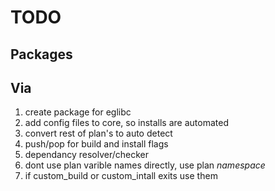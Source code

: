 TODO
========

Packages
--------

Via
-------
1. create package for eglibc
1. add config files to core, so installs are automated
2. convert rest of plan's to auto detect
3. push/pop for build and install flags
4. dependancy resolver/checker
5. dont use plan varible names directly, use plan _namespace_
6. if custom\_build or custom\_intall exits use them
